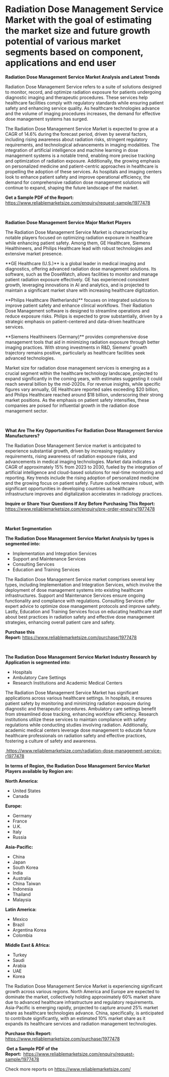 <p><h1>Radiation Dose Management Service Market with the goal of estimating the market size and future growth potential of various market segments based on component, applications and end user</h1></p><p><strong>Radiation Dose Management Service Market Analysis and Latest Trends</strong></p>
<p><p>Radiation Dose Management Service refers to a suite of solutions designed to monitor, record, and optimize radiation exposure for patients undergoing diagnostic imaging and therapeutic procedures. These services help healthcare facilities comply with regulatory standards while ensuring patient safety and enhancing service quality. As healthcare technologies advance and the volume of imaging procedures increases, the demand for effective dose management systems has surged.</p><p>The Radiation Dose Management Service Market is expected to grow at a CAGR of 14.6% during the forecast period, driven by several factors, including rising awareness about radiation risks, stringent regulatory requirements, and technological advancements in imaging modalities. The integration of artificial intelligence and machine learning in dose management systems is a notable trend, enabling more precise tracking and optimization of radiation exposure. Additionally, the growing emphasis on personalized medicine and patient-centric approaches in healthcare is propelling the adoption of these services. As hospitals and imaging centers look to enhance patient safety and improve operational efficiency, the demand for comprehensive radiation dose management solutions will continue to expand, shaping the future landscape of the market.</p></p>
<p><strong>Get a Sample PDF of the Report:&nbsp;</strong> <a href="https://www.reliablemarketsize.com/enquiry/request-sample/1977478?utm_campaign=3072&utm_medium=2&utm_source=Github&utm_content=ia&utm_term=11032025&utm_id=radiation-dose-management-service">https://www.reliablemarketsize.com/enquiry/request-sample/1977478</a></p>
<p>&nbsp;</p>
<p><strong>Radiation Dose Management Service Major Market Players</strong></p>
<p><p>The Radiation Dose Management Service Market is characterized by notable players focused on optimizing radiation exposure in healthcare while enhancing patient safety. Among them, GE Healthcare, Siemens Healthineers, and Philips Healthcare lead with robust technologies and extensive market presence.</p><p>**GE Healthcare (U.S.)** is a global leader in medical imaging and diagnostics, offering advanced radiation dose management solutions. Its software, such as the DoseWatch, allows facilities to monitor and manage patient radiation exposure effectively. GE has experienced consistent growth, leveraging innovations in AI and analytics, and is projected to maintain a significant market share with increasing healthcare digitization.</p><p>**Philips Healthcare (Netherlands)** focuses on integrated solutions to improve patient safety and enhance clinical workflows. Their Radiation Dose Management software is designed to streamline operations and reduce exposure risks. Philips is expected to grow substantially, driven by a strategic emphasis on patient-centered and data-driven healthcare services. </p><p>**Siemens Healthineers (Germany)** provides comprehensive dose management tools that aid in minimizing radiation exposure through better imaging practices. With strong investments in R&D, Siemens' growth trajectory remains positive, particularly as healthcare facilities seek advanced technologies.</p><p>Market size for radiation dose management services is emerging as a crucial segment within the healthcare technology landscape, projected to expand significantly in the coming years, with estimates suggesting it could reach several billion by the mid-2020s. For revenue insights, while specific figures vary annually, GE Healthcare reported sales exceeding $20 billion, and Philips Healthcare reached around $18 billion, underscoring their strong market positions. As the emphasis on patient safety intensifies, these companies are poised for influential growth in the radiation dose management sector.</p></p>
<p>&nbsp;</p>
<p><strong>What Are The Key Opportunities For Radiation Dose Management Service Manufacturers?</strong></p>
<p><p>The Radiation Dose Management Service market is anticipated to experience substantial growth, driven by increasing regulatory requirements, rising awareness of radiation exposure risks, and advancements in medical imaging technologies. Market data indicates a CAGR of approximately 15% from 2023 to 2030, fueled by the integration of artificial intelligence and cloud-based solutions for real-time monitoring and reporting. Key trends include the rising adoption of personalized medicine and the growing focus on patient safety. Future outlook remains robust, with significant opportunities in developing countries as healthcare infrastructure improves and digitalization accelerates in radiology practices.</p></p>
<p><strong>Inquire or Share Your Questions If Any Before Purchasing This Report:</strong> <a href="https://www.reliablemarketsize.com/enquiry/pre-order-enquiry/1977478?utm_campaign=3072&utm_medium=2&utm_source=Github&utm_content=ia&utm_term=11032025&utm_id=radiation-dose-management-service">https://www.reliablemarketsize.com/enquiry/pre-order-enquiry/1977478</a></p>
<p>&nbsp;</p>
<p><strong>Market Segmentation</strong></p>
<p><strong>The Radiation Dose Management Service Market Analysis by types is segmented into:</strong></p>
<p><ul><li>Implementation and Integration Services</li><li>Support and Maintenance Services</li><li>Consulting Services</li><li>Education and Training Services</li></ul></p>
<p><p>The Radiation Dose Management Service market comprises several key types, including Implementation and Integration Services, which involve the deployment of dose management systems into existing healthcare infrastructures. Support and Maintenance Services ensure ongoing functionality and compliance with regulations. Consulting Services offer expert advice to optimize dose management protocols and improve safety. Lastly, Education and Training Services focus on educating healthcare staff about best practices in radiation safety and effective dose management strategies, enhancing overall patient care and safety.</p></p>
<p><strong>Purchase this Report:&nbsp;</strong><a href="https://www.reliablemarketsize.com/purchase/1977478?utm_campaign=3072&utm_medium=2&utm_source=Github&utm_content=ia&utm_term=11032025&utm_id=radiation-dose-management-service">https://www.reliablemarketsize.com/purchase/1977478</a></p>
<p>&nbsp;</p>
<p><strong>The Radiation Dose Management Service Market Industry Research by Application is segmented into:</strong></p>
<p><ul><li>Hospitals</li><li>Ambulatory Care Settings</li><li>Research Institutions and Academic Medical Centers</li></ul></p>
<p><p>The Radiation Dose Management Service Market has significant applications across various healthcare settings. In hospitals, it ensures patient safety by monitoring and minimizing radiation exposure during diagnostic and therapeutic procedures. Ambulatory care settings benefit from streamlined dose tracking, enhancing workflow efficiency. Research institutions utilize these services to maintain compliance with safety regulations while conducting studies involving radiation. Additionally, academic medical centers leverage dose management to educate future healthcare professionals on radiation safety and effective practices, fostering a culture of safety and awareness.</p></p>
<p><a href="https://www.reliablemarketsize.com/radiation-dose-management-service-r1977478?utm_campaign=3072&utm_medium=2&utm_source=Github&utm_content=ia&utm_term=11032025&utm_id=radiation-dose-management-service">&nbsp;https://www.reliablemarketsize.com/radiation-dose-management-service-r1977478</a></p>
<p><strong>In terms of Region, the Radiation Dose Management Service Market Players available by Region are:</strong></p>
<p>
    <p> <strong> North America: </strong>
        <ul>
            <li>United States</li>
            <li>Canada</li>
        </ul>
        </p> 
    <p> <strong> Europe: </strong>
        <ul>
            <li>Germany</li>
            <li>France</li>
            <li>U.K.</li>
            <li>Italy</li>
            <li>Russia</li>
        </ul>
        </p> 
    <p> <strong> Asia-Pacific: </strong>
        <ul>
            <li>China</li>
            <li>Japan</li>
            <li>South Korea</li>
            <li>India</li>
            <li>Australia</li>
            <li>China Taiwan</li>
            <li>Indonesia</li>
            <li>Thailand</li>
            <li>Malaysia</li>
        </ul>
        </p> 
    <p> <strong> Latin America: </strong>
        <ul>
            <li>Mexico</li>
            <li>Brazil</li>
            <li>Argentina Korea</li>
            <li>Colombia</li>
        </ul>
        </p> 
    <p> <strong> Middle East & Africa: </strong>
        <ul>
            <li>Turkey</li>
            <li>Saudi</li>
            <li>Arabia</li>
            <li>UAE</li>
            <li>Korea</li>
        </ul>
    </p>
    </p>
<p><p>The Radiation Dose Management Service Market is experiencing significant growth across various regions. North America and Europe are expected to dominate the market, collectively holding approximately 60% market share due to advanced healthcare infrastructure and regulatory requirements. Asia-Pacific is emerging rapidly, projected to capture around 25% market share as healthcare technologies advance. China, specifically, is anticipated to contribute significantly, with an estimated 10% market share as it expands its healthcare services and radiation management technologies.</p></p>
<p><strong>Purchase this Report: </strong><a href="https://www.reliablemarketsize.com/purchase/1977478?utm_campaign=3072&utm_medium=2&utm_source=Github&utm_content=ia&utm_term=11032025&utm_id=radiation-dose-management-service">https://www.reliablemarketsize.com/purchase/1977478</a></p>
<p>&nbsp;<strong>Get a Sample PDF of the Report:&nbsp;&nbsp;</strong><a href="https://www.reliablemarketsize.com/enquiry/request-sample/1977478?utm_campaign=3072&utm_medium=2&utm_source=Github&utm_content=ia&utm_term=11032025&utm_id=radiation-dose-management-service">https://www.reliablemarketsize.com/enquiry/request-sample/1977478</a></p>
<p><strong></strong></p>
<p>Check more reports on <a href="https://www.reliablemarketsize.com/?utm_campaign=3072&utm_medium=2&utm_source=Github&utm_content=ia&utm_term=11032025&utm_id=radiation-dose-management-service">https://www.reliablemarketsize.com/</a></p>